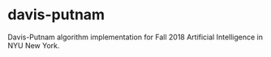 # davis-putnam
Davis-Putnam algorithm implementation for Fall 2018 Artificial Intelligence in NYU New York.
